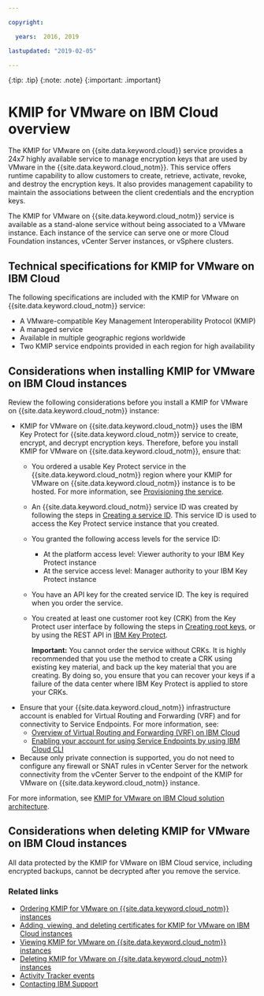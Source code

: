 ```yaml
---

copyright:

  years:  2016, 2019

lastupdated: "2019-02-05"

---
```


{:tip: .tip}
{:note: .note}
{:important: .important}

# KMIP for VMware on IBM Cloud overview

The KMIP for VMware on {{site.data.keyword.cloud}} service provides a 24x7 highly available service to manage encryption keys that are used by VMware in the {{site.data.keyword.cloud_notm}}. This service offers runtime capability to allow customers to create, retrieve, activate, revoke, and destroy the encryption keys. It also provides management capability to maintain the associations between the client credentials and the encryption keys.

The KMIP for VMware on {{site.data.keyword.cloud_notm}} service is available as a stand-alone service without being associated to a VMware instance. Each instance of the service can serve one or more Cloud Foundation instances, vCenter Server instances, or vSphere clusters.

## Technical specifications for KMIP for VMware on IBM Cloud

The following specifications are included with the KMIP for VMware on {{site.data.keyword.cloud_notm}} service:

* A VMware-compatible Key Management Interoperability Protocol (KMIP)
* A managed service
* Available in multiple geographic regions worldwide
* Two KMIP service endpoints provided in each region for high availability

## Considerations when installing KMIP for VMware on IBM Cloud instances

Review the following considerations before you install a KMIP for VMware on {{site.data.keyword.cloud_notm}} instance:

* KMIP for VMware on {{site.data.keyword.cloud_notm}} uses the IBM Key Protect for {{site.data.keyword.cloud_notm}} service to create, encrypt, and decrypt encryption keys. Therefore, before you install KMIP for VMware on {{site.data.keyword.cloud_notm}}, ensure that:
   * You ordered a usable Key Protect service in the {{site.data.keyword.cloud_notm}} region where your KMIP for VMware on {{site.data.keyword.cloud_notm}} instance is to be hosted. For more information, see [Provisioning the service](/docs/services/key-protect?topic=key-protect-provision).
   * An {{site.data.keyword.cloud_notm}} service ID was created by following the steps in [Creating a service ID](/docs/iam?topic=iam-serviceids). This service ID is used to access the Key Protect service instance that you created.
   * You granted the following access levels for the service ID:
      * At the platform access level: Viewer authority to your IBM Key Protect instance
      * At the service access level: Manager authority to your IBM Key Protect instance
   * You have an API key for the created service ID. The key is required when you order the service.
   * You created at least one customer root key (CRK) from the Key Protect user interface by following the steps in [Creating root keys](/docs/services/keymgmt/keyprotect_create_root.html), or by using the REST API in [IBM Key Protect](https://cloud.ibm.com/apidocs/key-protect).

     **Important:** You cannot order the service without CRKs. It is highly recommended that you use the method to create a CRK using existing key material, and back up the key material that you are creating. By doing so, you ensure that you can recover your keys if a failure of the data center where IBM Key Protect is applied to store your CRKs.
* Ensure that your {{site.data.keyword.cloud_notm}} infrastructure account is enabled for Virtual Routing and Forwarding (VRF) and for connectivity to Service Endpoints. For more information, see:
   * [Overview of Virtual Routing and Forwarding (VRF) on IBM Cloud](/docs/infrastructure/direct-link?topic=direct-link-overview-of-virtual-routing-and-forwarding-vrf-on-ibm-cloud)
   * [Enabling your account for using Service Endpoints by using IBM Cloud CLI](/docs/services/service-endpoint?topic=services/service-endpoint-getting-started#getting-started)
* Because only private connection is supported, you do not need to configure any firewall or SNAT rules in vCenter Server for the network connectivity from the vCenter Server to the endpoint of the KMIP for VMware on {{site.data.keyword.cloud_notm}} instance.

For more information, see [KMIP for VMware on IBM Cloud solution architecture](/docs/services/vmwaresolutions/archiref/kmip?topic=vmware-solutions-kmip-for-vmware-overview).

## Considerations when deleting KMIP for VMware on IBM Cloud instances

All data protected by the KMIP for VMware on IBM Cloud service, including encrypted backups, cannot be decrypted after you remove the service.

### Related links

* [Ordering KMIP for VMware on {{site.data.keyword.cloud_notm}} instances](/docs/services/vmwaresolutions/services?topic=vmware-solutions-ordering-kmip-for-vmware-on-ibm-cloud-instances)
* [Adding, viewing, and deleting certificates for KMIP for VMware on IBM Cloud instances](/docs/services/vmwaresolutions/services?topic=vmware-solutions-adding-viewing-and-deleting-certificates-for-kmip-for-vmware-on-ibm-cloud-instances)
* [Viewing KMIP for VMware on {{site.data.keyword.cloud_notm}} instances](/docs/services/vmwaresolutions/services?topic=vmware-solutions-viewing-kmip-for-vmware-on-ibm-cloud-instances)
* [Deleting KMIP for VMware on {{site.data.keyword.cloud_notm}} instances](/docs/services/vmwaresolutions/services?topic=vmware-solutions-deleting-kmip-for-vmware-on-ibm-cloud-instances)
* [Activity Tracker events](/docs/services/vmwaresolutions/vmonic?topic=vmware-solutions-activity-tracker-events)
* [Contacting IBM Support](/docs/services/vmwaresolutions/vmonic?topic=vmware-solutions-contacting-ibm-support)
